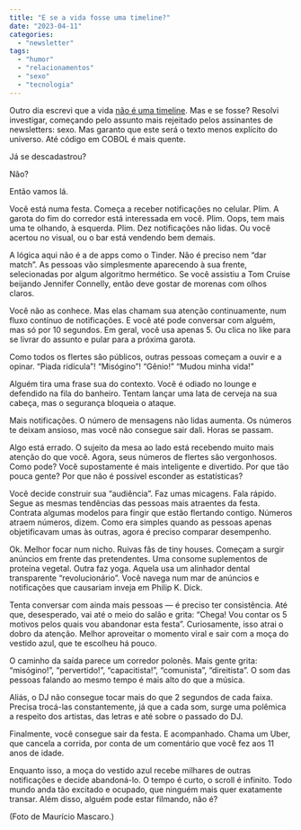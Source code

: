 ```yaml
---
title: "E se a vida fosse uma timeline?"
date: "2023-04-11"
categories: 
  - "newsletter"
tags: 
  - "humor"
  - "relacionamentos"
  - "sexo"
  - "tecnologia"
---
```


Outro dia escrevi que a vida [não é uma timeline](https://eduf.me/a-vida-nao-e-uma-timeline/). Mas e se fosse? Resolvi investigar, começando pelo assunto mais rejeitado pelos assinantes de newsletters: sexo. Mas garanto que este será o texto menos explícito do universo. Até código em COBOL é mais quente.

Já se descadastrou?

Não?

Então vamos lá.

Você está numa festa. Começa a receber notificações no celular. Plim. A garota do fim do corredor está interessada em você. Plim. Oops, tem mais uma te olhando, à esquerda. Plim. Dez notificações não lidas. Ou você acertou no visual, ou o bar está vendendo bem demais.

A lógica aqui não é a de apps como o Tinder. Não é preciso nem “dar match”. As pessoas vão simplesmente aparecendo à sua frente, selecionadas por algum algoritmo hermético. Se você assistiu a Tom Cruise beijando Jennifer Connelly, então deve gostar de morenas com olhos claros.

Você não as conhece. Mas elas chamam sua atenção continuamente, num fluxo contínuo de notificações. E você até pode conversar com alguém, mas só por 10 segundos. Em geral, você usa apenas 5. Ou clica no like para se livrar do assunto e pular para a próxima garota.

Como todos os flertes são públicos, outras pessoas começam a ouvir e a opinar. “Piada ridícula”! “Misógino”! “Gênio!” “Mudou minha vida!”

Alguém tira uma frase sua do contexto. Você é odiado no lounge e defendido na fila do banheiro. Tentam lançar uma lata de cerveja na sua cabeça, mas o segurança bloqueia o ataque.

Mais notificações. O número de mensagens não lidas aumenta. Os números te deixam ansioso, mas você não consegue sair dali. Horas se passam.

Algo está errado. O sujeito da mesa ao lado está recebendo muito mais atenção do que você. Agora, seus números de flertes são vergonhosos. Como pode? Você supostamente é mais inteligente e divertido. Por que tão pouca gente? Por que não é possível esconder as estatísticas?

Você decide construir sua “audiência”. Faz umas micagens. Fala rápido. Segue as mesmas tendências das pessoas mais atraentes da festa. Contrata algumas modelos para fingir que estão flertando contigo. Números atraem números, dizem. Como era simples quando as pessoas apenas objetificavam umas às outras, agora é preciso comparar desempenho.

Ok. Melhor focar num nicho. Ruivas fãs de tiny houses. Começam a surgir anúncios em frente das pretendentes. Uma consome suplementos de proteína vegetal. Outra faz yoga. Aquela usa um alinhador dental transparente “revolucionário”. Você navega num mar de anúncios e notificações que causariam inveja em Philip K. Dick.

Tenta conversar com ainda mais pessoas — é preciso ter consistência. Até que, desesperado, vai até o meio do salão e grita: “Chega! Vou contar os 5 motivos pelos quais vou abandonar esta festa”. Curiosamente, isso atrai o dobro da atenção. Melhor aproveitar o momento viral e sair com a moça do vestido azul, que te escolheu há pouco.

O caminho da saída parece um corredor polonês. Mais gente grita: “misógino!”, “pervertido!”, “capacitista!”, “comunista”, “direitista”. O som das pessoas falando ao mesmo tempo é mais alto do que a música.

Aliás, o DJ não consegue tocar mais do que 2 segundos de cada faixa. Precisa trocá-las constantemente, já que a cada som, surge uma polêmica a respeito dos artistas, das letras e até sobre o passado do DJ.

Finalmente, você consegue sair da festa. E acompanhado. Chama um Uber, que cancela a corrida, por conta de um comentário que você fez aos 11 anos de idade.

Enquanto isso, a moça do vestido azul recebe milhares de outras notificações e decide abandoná-lo. O tempo é curto, o scroll é infinito. Todo mundo anda tão excitado e ocupado, que ninguém mais quer exatamente transar. Além disso, alguém pode estar filmando, não é?

(Foto de Maurício Mascaro.)
